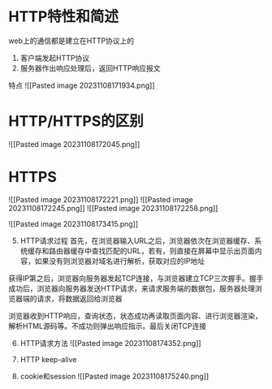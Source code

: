 # HTTP特性和简述
web上的通信都是建立在HTTP协议上的
1. 客户端发起HTTP协议
2. 服务器作出响应处理后，返回HTTP响应报文

特点
![[Pasted image 20231108171934.png]]
# HTTP/HTTPS的区别
![[Pasted image 20231108172045.png]]
# HTTPS
![[Pasted image 20231108172221.png]]
![[Pasted image 20231108172245.png]]
![[Pasted image 20231108172258.png]]


![[Pasted image 20231108173415.png]]

5. HTTP请求过程
首先，在浏览器输入URL之后，浏览器依次在浏览器缓存、系统缓存和路由器缓存中查找匹配的URL，若有，则直接在屏幕中显示出页面内容，如果没有则浏览器对域名进行解析，获取对应的IP地址

获得IP第之后，浏览器向服务器发起TCP连接，与浏览器建立TCP三次握手。握手成功后，浏览器向服务器发送HTTP请求，来请求服务端的数据包，服务器处理浏览器端的请求，将数据返回给浏览器

浏览器收到HTTP响应，查询状态，状态成功再读取页面内容、进行浏览器渲染，解析HTML源码等。不成功则弹出响应指示。最后关闭TCP连接

6. HTTP请求方法
![[Pasted image 20231108174352.png]]

7. HTTP keep-alive
8. cookie和session
![[Pasted image 20231108175240.png]]

